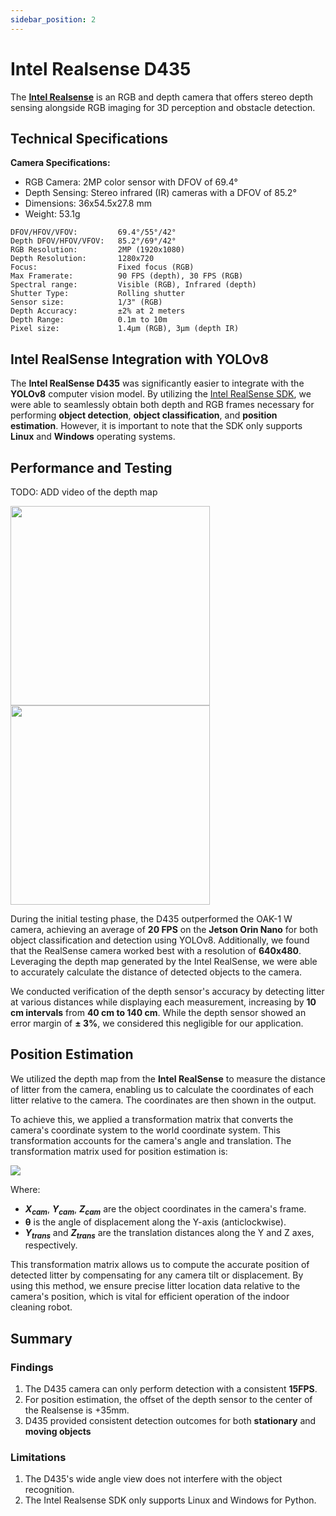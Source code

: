 ```yaml
---
sidebar_position: 2
---
```


# Intel Realsense D435

The **[Intel Realsense](https://www.intelrealsense.com/depth-camera-d435/)** is an RGB and depth camera that offers stereo depth sensing alongside RGB imaging for 3D perception and obstacle detection.


## Technical Specifications
**Camera Specifications:**
- RGB Camera: 2MP color sensor with DFOV of 69.4° 
- Depth Sensing: Stereo infrared (IR) cameras with a DFOV of 85.2°
- Dimensions: 36x54.5x27.8 mm
- Weight: 53.1g


``` text title="Sensor Specifications"
DFOV/HFOV/VFOV:         69.4°/55°/42°
Depth DFOV/HFOV/VFOV:   85.2°/69°/42°
RGB Resolution:         2MP (1920x1080)
Depth Resolution:       1280x720
Focus:                  Fixed focus (RGB)
Max Framerate:          90 FPS (depth), 30 FPS (RGB)
Spectral range:         Visible (RGB), Infrared (depth)
Shutter Type:           Rolling shutter
Sensor size:            1/3" (RGB)
Depth Accuracy:         ±2% at 2 meters
Depth Range:            0.1m to 10m
Pixel size:          	1.4µm (RGB), 3µm (depth IR)
```

## Intel RealSense Integration with YOLOv8

The **Intel RealSense D435** was significantly easier to integrate with the **YOLOv8** computer vision model. By utilizing the [Intel RealSense SDK](https://intelrealsense.github.io/librealsense/python_docs/_generated/pyrealsense2.html), we were able to seamlessly obtain both depth and RGB frames necessary for performing **object detection**, **object classification**, and **position estimation**. However, it is important to note that the SDK only supports **Linux** and **Windows** operating systems.

## Performance and Testing
TODO: ADD video of the depth map
<div style={{ display:'flex', justifyContent:'center', alignItems:'center', marginBottom:'20px' }}>
    <img src="../IMG_5467.gif" height="319" style={{ marginRight: '30px' }}/>
    <img src="../video.gif" height="319"/>
</div>

During the initial testing phase, the D435 outperformed the OAK-1 W camera, achieving an average of **20 FPS** on the **Jetson Orin Nano** for both object classification and detection using YOLOv8. Additionally, we found that the RealSense camera worked best with a resolution of **640x480**. Leveraging the depth map generated by the Intel RealSense, we were able to accurately calculate the distance of detected objects to the camera.

We conducted verification of the depth sensor's accuracy by detecting litter at various distances while displaying each measurement, increasing by **10 cm intervals** from **40 cm to 140 cm**. While the depth sensor showed an error margin of **± 3%**, we considered this negligible for our application.

## Position Estimation
We utilized the depth map from the **Intel RealSense** to measure the distance of litter from the camera, enabling us to calculate the coordinates of each litter relative to the camera. The coordinates are then shown in the output.

To achieve this, we applied a transformation matrix that converts the camera's coordinate system to the world coordinate system. This transformation accounts for the camera's angle and translation. The transformation matrix used for position estimation is:

<div style={{ display:'flex', justifyContent:'center', alignItems:'center', marginBottom:'20px' }}>
    <img src="../equation1.png" style={{ marginRight: '30px' }}/>
</div>

Where:

- ***X<sub>cam</sub>***, ***Y<sub>cam</sub>***, ***Z<sub>cam</sub>*** are the object coordinates in the camera's frame.
- **θ** is the angle of displacement along the Y-axis (anticlockwise).
- ***Y<sub>trans</sub>*** and ***Z<sub>trans</sub>*** are the translation distances along the Y and Z axes, respectively.

This transformation matrix allows us to compute the accurate position of detected litter by compensating for any camera tilt or displacement. By using this method, we ensure precise litter location data relative to the camera's position, which is vital for efficient operation of the indoor cleaning robot.



## Summary

### Findings
1. The D435 camera can only perform detection with a consistent **15FPS**.
2. For position estimation, the offset of the depth sensor to the center of the Realsense is +35mm.
3. D435 provided consistent detection outcomes for both **stationary** and **moving objects**


### Limitations
1. The D435's wide angle view does not interfere with the object recognition.
2. The Intel Realsense SDK only supports Linux and Windows for Python.